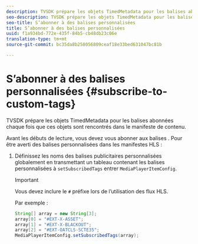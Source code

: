 ```yaml
---
description: TVSDK prépare les objets TimedMetadata pour les balises abonnées chaque fois que ces objets sont rencontrés dans le manifeste de contenu.
seo-description: TVSDK prépare les objets TimedMetadata pour les balises abonnées chaque fois que ces objets sont rencontrés dans le manifeste de contenu.
seo-title: S’abonner à des balises personnalisées
title: S’abonner à des balises personnalisées
uuid: f1a934bd-772e-435f-84b5-cb48db23c06e
translation-type: tm+mt
source-git-commit: bc35da8b258056809ceaf18e33bed631047bc81b

---
```



# S’abonner à des balises personnalisées {#subscribe-to-custom-tags}

TVSDK prépare les objets TimedMetadata pour les balises abonnées chaque fois que ces objets sont rencontrés dans le manifeste de contenu.

Avant les débuts de lecture, vous devez vous abonner aux balises . Pour être averti des balises personnalisées dans les manifestes HLS :

1. Définissez les noms des balises publicitaires personnalisées globalement en transmettant un tableau contenant les balises personnalisées à `setSubscribedTags` entrer `MediaPlayerItemConfig`.

   >[!IMPORTANT]
   >
   >Vous devez inclure le `#` préfixe lors de l’utilisation des flux HLS.

   Par exemple :

   ```java
   String[] array = new String[3]; 
   array[0] = "#EXT-X-ASSET"; 
   array[1] = "#EXT-X-BLACKOUT"; 
   array[2] = "#EXT-OATCLS-SCTE35"; 
   MediaPlayerItemConfig.setSubscribedTags(array);
   ```

